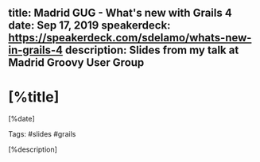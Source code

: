 title: Madrid GUG - What's new with Grails 4
date: Sep 17, 2019
speakerdeck: https://speakerdeck.com/sdelamo/whats-new-in-grails-4
description: Slides from my talk at Madrid Groovy User Group
---

# [%title]

[%date]

Tags: #slides #grails

[%description]

<script async class="speakerdeck-embed" data-id="36eaada2e65f43f9b319a8796cdcd665" data-ratio="1.77469670710572" src="//speakerdeck.com/assets/embed.js"></script>